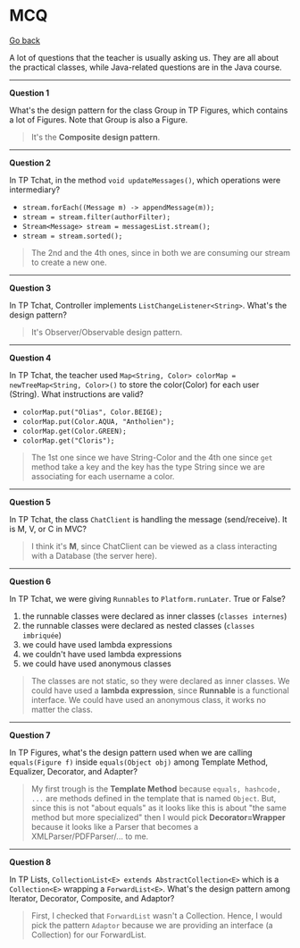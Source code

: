 # MCQ

[Go back](index.md)

A lot of questions that the teacher is usually asking us. They are all about the practical classes, while Java-related questions are in the Java course.

<hr class="sr">

**Question 1**

What's the design pattern for the class Group in TP Figures, which contains a lot of Figures. Note that Group is also a Figure.

<blockquote class="spoiler">
It's the <b>Composite design pattern</b>.
</blockquote>

<hr class="sl">

**Question 2**

In TP Tchat, in the method ``void updateMessages()``, which operations were intermediary?

* ``stream.forEach((Message m) -> appendMessage(m));``
* ``stream = stream.filter(authorFilter);``
* ``Stream<Message> stream = messagesList.stream();``
* ``stream = stream.sorted();``

<blockquote class="spoiler">
The 2nd and the 4th ones, since in both we are consuming our stream to create a new one.
</blockquote>

<hr class="sr">

**Question 3**

In TP Tchat, Controller implements ``ListChangeListener<String>``. What's the design pattern?

<blockquote class="spoiler">
It's Observer/Observable design pattern.
</blockquote>

<hr class="sl">

**Question 4**

In TP Tchat, the teacher used ``Map<String, Color> colorMap = newTreeMap<String, Color>()`` to store the color(Color) for each user (String). What instructions are valid?

* ``colorMap.put("Olias", Color.BEIGE);``
* ``colorMap.put(Color.AQUA, "Antholien");``
* ``colorMap.get(Color.GREEN);``
* ``colorMap.get("Cloris");``

<blockquote class="spoiler">
The 1st one since we have String-Color and the 4th one since <code>get</code> method take a key and the key has the type String since we are associating for each username a color.
</blockquote>

<hr class="sr">

**Question 5**

In TP Tchat, the class ``ChatClient`` is handling the message (send/receive). It is M, V, or C in MVC?

<blockquote class="spoiler">
I think it's <b>M</b>, since ChatClient can be viewed as a class interacting with a Database (the server here).
</blockquote>

<hr class="sl">

**Question 6**

In TP Tchat, we were giving ``Runnables`` to ``Platform.runLater``. True or False?

1. the runnable classes were declared as inner classes (``classes internes``)
2. the runnable classes were declared as nested classes (``classes imbriquée``)
3. we could have used lambda expressions
4. we couldn't have used lambda expressions
5. we could have used anonymous classes

<blockquote class="spoiler">
The classes are not static, so they were declared as inner classes. We could have used a <b>lambda expression</b>, since <b>Runnable</b> is a functional interface. We could have used an anonymous class, it works no matter the class.
</blockquote>

<hr class="sr">

**Question 7**

In TP Figures, what's the design pattern used when we are calling ``equals(Figure f)`` inside ``equals(Object obj)`` among Template Method, Equalizer, Decorator, and Adapter?

<blockquote class="spoiler">
My first trough is the <b>Template Method</b> because <code>equals, hashcode, ...</code> are methods defined in the template that is named <code>Object</code>. But, since this is not "about equals" as it looks like this is about "the same method but more specialized" then I would pick <b>Decorator=Wrapper</b> because it looks like a Parser that becomes a XMLParser/PDFParser/... to me.
</blockquote>

<hr class="sl">

**Question 8**

In TP Lists, ``CollectionList<E> extends AbstractCollection<E>`` which is a ``Collection<E>`` wrapping a `ForwardList<E>`. What's the design pattern among Iterator, Decorator, Composite, and Adaptor?

<blockquote class="spoiler">
First, I checked that <code>ForwardList</code> wasn't a Collection. Hence, I would pick the pattern <code>Adaptor</code> because we are providing an interface (a Collection) for our ForwardList.
</blockquote>